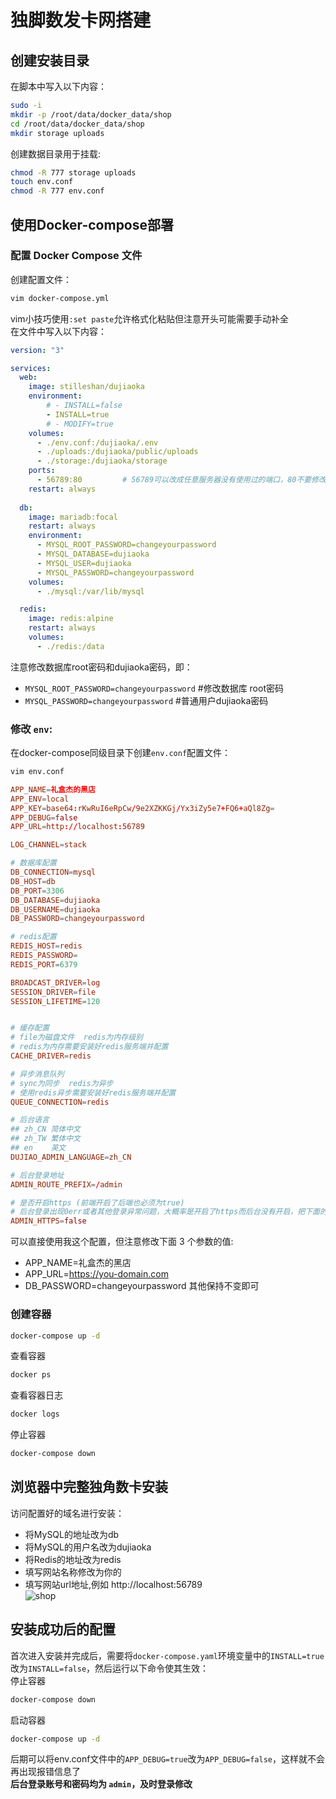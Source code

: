 # 独脚数发卡网搭建

## 创建安装目录
在脚本中写入以下内容：
```bash
sudo -i
mkdir -p /root/data/docker_data/shop
cd /root/data/docker_data/shop
mkdir storage uploads
```
创建数据目录用于挂载:
```bash
chmod -R 777 storage uploads
touch env.conf
chmod -R 777 env.conf
```

## 使用Docker-compose部署
### 配置 Docker Compose 文件
创建配置文件：
```bash
vim docker-compose.yml
```
vim小技巧使用`:set paste`允许格式化粘贴但注意开头可能需要手动补全  
在文件中写入以下内容：
```yml
version: "3"

services:
  web:
    image: stilleshan/dujiaoka
    environment:
        # - INSTALL=false
        - INSTALL=true
        # - MODIFY=true
    volumes:
      - ./env.conf:/dujiaoka/.env
      - ./uploads:/dujiaoka/public/uploads
      - ./storage:/dujiaoka/storage
    ports:
      - 56789:80         # 56789可以改成任意服务器没有使用过的端口，80不要修改
    restart: always
 
  db:
    image: mariadb:focal
    restart: always
    environment:
      - MYSQL_ROOT_PASSWORD=changeyourpassword
      - MYSQL_DATABASE=dujiaoka
      - MYSQL_USER=dujiaoka
      - MYSQL_PASSWORD=changeyourpassword
    volumes:
      - ./mysql:/var/lib/mysql

  redis:
    image: redis:alpine
    restart: always
    volumes:
      - ./redis:/data
```
注意修改数据库root密码和dujiaoka密码，即：  
- `MYSQL_ROOT_PASSWORD=changeyourpassword` #修改数据库 root密码
- `MYSQL_PASSWORD=changeyourpassword` #普通用户dujiaoka密码

### 修改 `env`:
在docker-compose同级目录下创建`env.conf`配置文件：  
```bash
vim env.conf
```
```conf
APP_NAME=礼盒杰的黑店
APP_ENV=local
APP_KEY=base64:rKwRuI6eRpCw/9e2XZKKGj/Yx3iZy5e7+FQ6+aQl8Zg=
APP_DEBUG=false
APP_URL=http://localhost:56789

LOG_CHANNEL=stack

# 数据库配置
DB_CONNECTION=mysql
DB_HOST=db
DB_PORT=3306
DB_DATABASE=dujiaoka
DB_USERNAME=dujiaoka
DB_PASSWORD=changeyourpassword

# redis配置
REDIS_HOST=redis
REDIS_PASSWORD=
REDIS_PORT=6379

BROADCAST_DRIVER=log
SESSION_DRIVER=file
SESSION_LIFETIME=120


# 缓存配置
# file为磁盘文件  redis为内存级别
# redis为内存需要安装好redis服务端并配置
CACHE_DRIVER=redis

# 异步消息队列
# sync为同步  redis为异步
# 使用redis异步需要安装好redis服务端并配置
QUEUE_CONNECTION=redis

# 后台语言
## zh_CN 简体中文
## zh_TW 繁体中文
## en    英文
DUJIAO_ADMIN_LANGUAGE=zh_CN

# 后台登录地址
ADMIN_ROUTE_PREFIX=/admin

# 是否开启https (前端开启了后端也必须为true)
# 后台登录出现0err或者其他登录异常问题，大概率是开启了https而后台没有开启，把下面的false改为true即可
ADMIN_HTTPS=false
```
可以直接使用我这个配置，但注意修改下面 3 个参数的值:  
- APP_NAME=礼盒杰的黑店
- APP_URL=https://you-domain.com
- DB_PASSWORD=changeyourpassword
其他保持不变即可

### 创建容器
```bash
docker-compose up -d
```
查看容器
```bash
docker ps
```
查看容器日志
```bash
docker logs 
```
停止容器
```bash
docker-compose down
```

## 浏览器中完整独角数卡安装
访问配置好的域名进行安装：
- 将MySQL的地址改为db
- 将MySQL的用户名改为dujiaoka
- 将Redis的地址改为redis
- 填写网站名称修改为你的
- 填写网站url地址,例如 http://localhost:56789  
![shop](https://github.com/user-attachments/assets/070c5b23-462d-4cca-8990-1d7e713b7a02)  

## 安装成功后的配置
首次进入安装并完成后，需要将`docker-compose.yaml`环境变量中的`INSTALL=true`改为`INSTALL=false`，然后运行以下命令使其生效：  
停止容器
```bash
docker-compose down
```
启动容器
```bash
docker-compose up -d
```
后期可以将env.conf文件中的`APP_DEBUG=true`改为`APP_DEBUG=false`，这样就不会再出现报错信息了  
**后台登录账号和密码均为 `admin`，及时登录修改**
